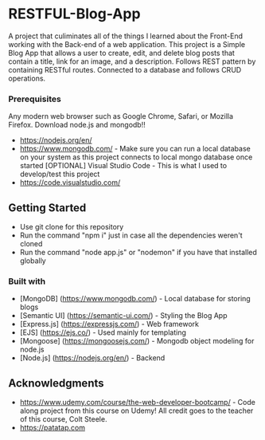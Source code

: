 # RESTFUL-Blog-App

A project that culiminates all of the things I learned about the Front-End working with the Back-end of a web application. This project is a Simple Blog App that allows a user to create, edit, and delete blog posts that contain a title, link for an image, and a description. Follows REST pattern by containing RESTful routes. Connected to a database and follows CRUD operations.


### Prerequisites

Any modern web browser such as Google Chrome, Safari, or Mozilla Firefox.
Download node.js and mongodb!! 
* https://nodejs.org/en/
* https://www.mongodb.com/ - Make sure you can run a local database on your system as this project connects to local mongo database once started
[OPTIONAL] Visual Studio Code - This is what I used to develop/test this project
* https://code.visualstudio.com/


## Getting Started

* Use git clone for this repository
* Run the command "npm i" just in case all the dependencies weren't cloned
* Run the command "node app.js" or "nodemon" if you have that installed globally

### Built with 

* [MongoDB] (https://www.mongodb.com/) - Local database for storing blogs
* [Semantic UI] (https://semantic-ui.com/) - Styling the Blog App
* [Express.js] (https://expressjs.com/) - Web framework
* [EJS] (https://ejs.co/) - Used mainly for templating
* [Mongoose] (https://mongoosejs.com/) - Mongodb object modeling for node.js
* [Node.js] (https://nodejs.org/en/) - Backend


## Acknowledgments
* https://www.udemy.com/course/the-web-developer-bootcamp/  - Code along project from this course on Udemy! All credit goes to the teacher of this course, Colt Steele.
* https://patatap.com

